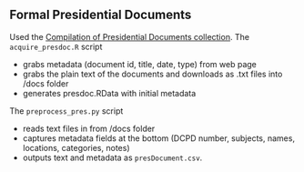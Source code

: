 ## Formal Presidential Documents

Used the [Compilation of Presidential Documents collection](https://www.gpo.gov/fdsys/browse/collection.action?collectionCode=CPD). The `acquire_presdoc.R` script
* grabs metadata (document id, title, date, type) from web page
* grabs the plain text of the documents and downloads as .txt files into /docs folder
* generates presdoc.RData with initial metadata

The `preprocess_pres.py` script
* reads text files in from /docs folder
* captures metadata fields at the bottom (DCPD number, subjects, names, locations, categories, notes)
* outputs text and metadata as `presDocument.csv`.
